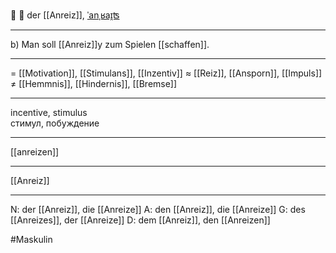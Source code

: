 🎁 🔵 der [[Anreiz]], [ˈanˌʁaɪ̯ʦ](https://youglish.com/pronounce/Anreiz/german)

---
b) Man soll [[Anreiz]]у zum Spielen [[schaffen]].  

---
= [[Motivation]], [[Stimulans]], [[Inzentiv]]
≈ [[Reiz]], [[Ansporn]], [[Impuls]]
≠ [[Hemmnis]], [[Hindernis]], [[Bremse]]

---
incentive, stimulus  
стимул, побуждение

---
[[anreizen]]

---
[[Anreiz]]


---
N: der [[Anreiz]], die [[Anreize]]
A: den [[Anreiz]], die [[Anreize]]
G: des [[Anreizes]], der [[Anreize]]
D: dem [[Anreiz]], den [[Anreizen]]

#Maskulin 